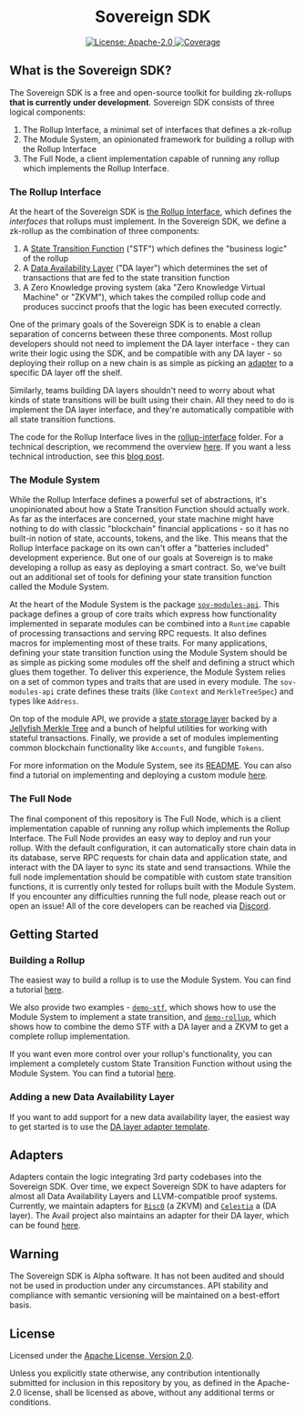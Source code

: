 <div align="center">
  <h1> Sovereign SDK </h1>
</div>

<div align="center">
  <a href="https://github.com/Sovereign-Labs/sovereign/blob/main/LICENSE">
    <img alt="License: Apache-2.0" src="https://img.shields.io/github/license/Sovereign-Labs/sovereign-sdk.svg" />
  </a>
  <a href="https://codecov.io/gh/Sovereign-Labs/sovereign" > 
      <img alt="Coverage" src="https://codecov.io/gh/Sovereign-Labs/sovereign/branch/main/graph/badge.svg"/> 
  </a>
</div>

## What is the Sovereign SDK?

The Sovereign SDK is a free and open-source toolkit for building zk-rollups **that is currently under development**. Sovereign SDK consists of three
logical components:

1. The Rollup Interface, a minimal set of interfaces that defines a zk-rollup
1. The Module System, an opinionated framework for building a rollup with the Rollup Interface
1. The Full Node, a client implementation capable of running any rollup which implements the Rollup Interface.

### The Rollup Interface

At the heart of the Sovereign SDK is [the Rollup Interface](./rollup-interface/specs/overview.md), which defines the _interfaces_ that rollups
must implement. In the Sovereign SDK, we define a zk-rollup as the combination of three components:

1. A [State Transition Function](./rollup-interface/specs/interfaces/stf.md) ("STF") which defines the "business logic" of the rollup
1. A [Data Availability Layer](./rollup-interface/specs/interfaces/da.md) ("DA layer") which determines the set of transactions that are fed
   to the state transition function
1. A Zero Knowledge proving system (aka "Zero Knowledge Virtual Machine" or "ZKVM"), which takes the compiled rollup code and
   produces succinct proofs that the logic has been executed correctly.

One of the primary goals of the Sovereign SDK is to enable a clean separation of concerns between these three components.
Most rollup developers should not need to implement the DA layer interface - they can write their logic using the SDK,
and be compatible with any DA layer - so deploying their rollup on a new chain is as simple as
picking an [adapter](https://github.com/Sovereign-Labs/Jupiter)
to a specific DA layer off the shelf.

Similarly, teams building DA layers shouldn't need to worry about what kinds of state transitions will be built using their chain.
All they need to do is implement the DA layer interface, and they're automatically compatible with all state transition functions.

The code for the Rollup Interface lives in the [rollup-interface](./rollup-interface/) folder. For a technical description, we recommend the overview
[here](./rollup-interface/specs/overview.md). If you want a less technical introduction, see this [blog post](https://mirror.xyz/sovlabs.eth/pZl5kAtNIRQiKAjuFvDOQCmFIamGnf0oul3as_DhqGA).

### The Module System

While the Rollup Interface defines a powerful set of abstractions, it's unopinionated about how a State Transition Function should actually
work. As far as the interfaces are concerned, your state machine might have nothing to do with classic "blockchain" financial applications - so
it has no built-in notion of state, accounts, tokens, and the like. This means that the Rollup Interface package on its own can't offer a
"batteries included" development experience. But one of our goals at Sovereign is to make developing
a rollup as easy as deploying a smart contract. So, we've built out an additional set of tools for defining your state transition function
called the Module System.

At the heart of the Module System is the package [`sov-modules-api`](./module-system/sov-modules-api/). This package defines
a group of core traits which express how functionality implemented in separate modules can be combined into a `Runtime`
capable of processing transactions and serving RPC requests. It also defines macros for implementing most of these traits.
For many applications, defining your state transition function using the Module System should be as simple as picking
some modules off the shelf and defining a struct which glues them together.
To deliver this experience, the Module System relies on a set of common types and traits that are used in every module. The
`sov-modules-api` crate defines these traits (like `Context` and `MerkleTreeSpec`) and types like `Address`.

On top of the module API, we provide a [state storage layer](./module-system/sov-state/) backed by a [Jellyfish Merkle Tree](https://github.com/penumbra-zone/jmt)
and a bunch of helpful utilities for working with stateful transactions. Finally, we provide a set of modules implementing common
blockchain functionality like `Accounts`, and fungible `Tokens`.

For more information on the Module System, see its [README](./module-system/README.md). You can also find a tutorial on
implementing and deploying a custom module [here](./examples/demo-nft-module/README.md).

### The Full Node

The final component of this repository is The Full Node, which is a client implementation capable of running any
rollup which implements the Rollup Interface. The Full Node provides an easy way to deploy
and run your rollup. With the default configuration, it can automatically store chain data in its database,
serve RPC requests for chain data and application state, and interact with the DA layer to sync its state and send transactions.
While the full node implementation should be compatible with custom state transition functions, it is currently only tested for
rollups built with the Module System. If you encounter any difficulties running the full node, please reach out or open an
issue! All of the core developers can be reached via [Discord](https://discord.gg/kbykCcPrcA).

## Getting Started

### Building a Rollup

The easiest way to build a rollup is to use the Module System. You can find a tutorial [here](./examples/demo-nft-module/README.md).

We also provide two examples - [`demo-stf`](./examples/demo-stf/), which shows how to use the Module System to implement a
state transition, and [`demo-rollup`](./examples/demo-rollup/), which shows how to combine the demo STF with a DA layer and a ZKVM to
get a complete rollup implementation.

If you want even more control over your rollup's functionality, you can implement a completely custom State Transition Function
without using the Module System. You can find a tutorial [here](./examples/demo-simple-stf/).

### Adding a new Data Availability Layer

If you want to add support for a new data availability layer, the easiest way to get started is to use the
[DA layer adapter template](https://github.com/Sovereign-Labs/da-adapter-template).

## Adapters

Adapters contain the logic integrating 3rd party codebases into the Sovereign SDK. Over time, we expect Sovereign SDK
to have adapters for almost all Data Availability Layers and LLVM-compatible proof systems. Currently, we
maintain adapters for [`Risc0`](www.risczero.com) (a ZKVM) and [`Celestia`](www.celestia.org) a (DA layer).
The Avail project also maintains an adapter for their DA layer, which can be found [here](https://github.com/availproject/avail-sovereign-da-adapter).

## Warning

The Sovereign SDK is Alpha software. It has not been audited and should not be used in production under any circumstances.
API stability and compliance with semantic versioning will be maintained on a best-effort basis.

## License

Licensed under the [Apache License, Version
2.0](./LICENSE).

Unless you explicitly state otherwise, any contribution intentionally submitted
for inclusion in this repository by you, as defined in the Apache-2.0 license, shall be
licensed as above, without any additional terms or conditions.
